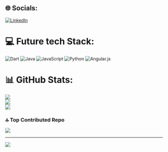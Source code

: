 
## 🌐 Socials:
[![LinkedIn](https://img.shields.io/badge/LinkedIn-%230077B5.svg?logo=linkedin&logoColor=white)](https://linkedin.com/in/daniel-melentovytch-santos) 

# 💻 Future tech Stack:
![Dart](https://img.shields.io/badge/dart-%230175C2.svg?style=for-the-badge&logo=dart&logoColor=white) ![Java](https://img.shields.io/badge/java-%23ED8B00.svg?style=for-the-badge&logo=openjdk&logoColor=white) ![JavaScript](https://img.shields.io/badge/javascript-%23323330.svg?style=for-the-badge&logo=javascript&logoColor=%23F7DF1E) ![Python](https://img.shields.io/badge/python-3670A0?style=for-the-badge&logo=python&logoColor=ffdd54) ![Angular.js](https://img.shields.io/badge/angular.js-%23E23237.svg?style=for-the-badge&logo=angularjs&logoColor=white)
# 📊 GitHub Stats:
![](https://github-readme-stats.vercel.app/api?username=dan-tovytch&theme=tokyonight&hide_border=false&include_all_commits=false&count_private=false)<br/>
![](https://github-readme-streak-stats.herokuapp.com/?user=dan-tovytch&theme=tokyonight&hide_border=false)<br/>
![](https://github-readme-stats.vercel.app/api/top-langs/?username=dan-tovytch&theme=tokyonight&hide_border=false&include_all_commits=false&count_private=false&layout=compact)

### 🔝 Top Contributed Repo
![](https://github-contributor-stats.vercel.app/api?username=dan-tovytch&limit=5&theme=tokyonight&combine_all_yearly_contributions=true)

---
[![](https://visitcount.itsvg.in/api?id=dan-tovytch&icon=0&color=12)](https://visitcount.itsvg.in)

